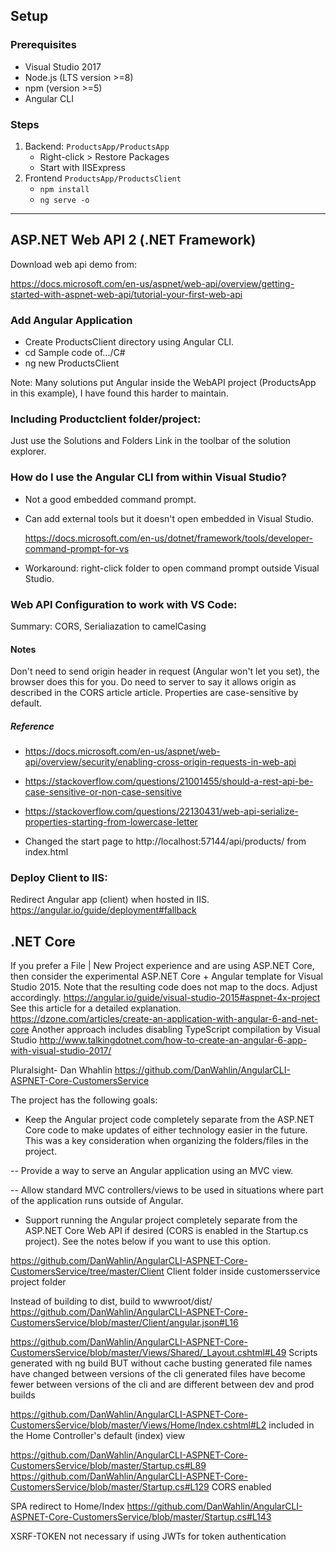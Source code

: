 
## Setup

### Prerequisites
- Visual Studio 2017
- Node.js (LTS version >=8)
- npm (version >=5)
- Angular CLI

### Steps

1. Backend: `ProductsApp/ProductsApp`
    - Right-click > Restore Packages
    - Start with IISExpress
2. Frontend `ProductsApp/ProductsClient`
    - `npm install`
    - `ng serve -o`

------------------
## ASP.NET Web API 2 (.NET Framework)

Download web api demo from:

https://docs.microsoft.com/en-us/aspnet/web-api/overview/getting-started-with-aspnet-web-api/tutorial-your-first-web-api

### Add Angular Application

- Create ProductsClient directory using Angular CLI.
- cd Sample code of.../C#
- ng new ProductsClient

Note: Many solutions put Angular inside the WebAPI project (ProductsApp in this example), I have found this harder to maintain.

### Including Productclient folder/project:
Just use the Solutions and Folders Link in the toolbar of the solution explorer.

### How do I use the Angular CLI from within Visual Studio?
- Not a good embedded command prompt.
- Can add external tools but it doesn't open embedded in Visual Studio.

    https://docs.microsoft.com/en-us/dotnet/framework/tools/developer-command-prompt-for-vs

- Workaround: right-click folder to open command prompt outside Visual Studio.

### Web API Configuration to work with VS Code:
Summary: CORS, Serialiazation to camelCasing

#### Notes
Don't need to send origin header in request (Angular won't let you set), the browser does this for you.
Do need to server to say it allows origin as described in the CORS article article.
Properties are case-sensitive by default.

##### Reference
- https://docs.microsoft.com/en-us/aspnet/web-api/overview/security/enabling-cross-origin-requests-in-web-api
- https://stackoverflow.com/questions/21001455/should-a-rest-api-be-case-sensitive-or-non-case-sensitive
- https://stackoverflow.com/questions/22130431/web-api-serialize-properties-starting-from-lowercase-letter

- Changed the start page to http://localhost:57144/api/products/ from index.html


### Deploy Client to IIS:

Redirect Angular app (client) when hosted in IIS.
https://angular.io/guide/deployment#fallback



## .NET Core

If you prefer a File | New Project experience and are using ASP.NET Core, then consider the experimental ASP.NET Core + Angular template for Visual Studio 2015. Note that the resulting code does not map to the docs. Adjust accordingly.
https://angular.io/guide/visual-studio-2015#aspnet-4x-project
See this article for a detailed explanation.
https://dzone.com/articles/create-an-application-with-angular-6-and-net-core
Another approach includes disabling TypeScript compilation by Visual Studio
http://www.talkingdotnet.com/how-to-create-an-angular-6-app-with-visual-studio-2017/

Pluralsight- Dan Whahlin
https://github.com/DanWahlin/AngularCLI-ASPNET-Core-CustomersService

The project has the following goals:

* Keep the Angular project code completely separate from the ASP.NET Core code to make updates of either technology easier in the future. This was a key consideration when organizing the folders/files in the project.

-- Provide a way to serve an Angular application using an MVC view.

-- Allow standard MVC controllers/views to be used in situations where part of the application runs outside of Angular.

* Support running the Angular project completely separate from the ASP.NET Core Web API if desired (CORS is enabled in the Startup.cs project). See the notes below if you want to use this option.

https://github.com/DanWahlin/AngularCLI-ASPNET-Core-CustomersService/tree/master/Client
Client folder inside customersservice project folder

Instead of building to dist, build to wwwroot/dist/
https://github.com/DanWahlin/AngularCLI-ASPNET-Core-CustomersService/blob/master/Client/angular.json#L16


https://github.com/DanWahlin/AngularCLI-ASPNET-Core-CustomersService/blob/master/Views/Shared/_Layout.cshtml#L49
Scripts generated with ng build BUT without cache busting
generated file names have changed between versions of the cli
generated files have become fewer between versions of the cli and are different between dev and prod builds

https://github.com/DanWahlin/AngularCLI-ASPNET-Core-CustomersService/blob/master/Views/Home/Index.cshtml#L2
<app-component></app-component> included in the Home Controller's default (index) view

https://github.com/DanWahlin/AngularCLI-ASPNET-Core-CustomersService/blob/master/Startup.cs#L89
https://github.com/DanWahlin/AngularCLI-ASPNET-Core-CustomersService/blob/master/Startup.cs#L129
CORS enabled

SPA redirect to Home/Index
https://github.com/DanWahlin/AngularCLI-ASPNET-Core-CustomersService/blob/master/Startup.cs#L143

XSRF-TOKEN not necessary if using JWTs for token authentication



